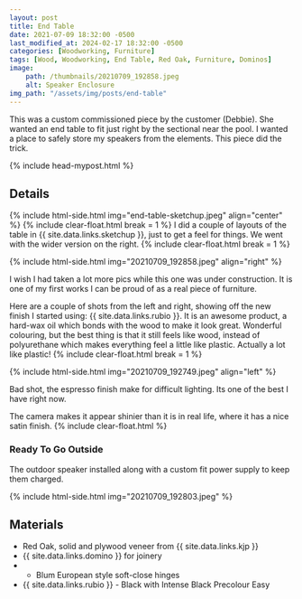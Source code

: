 ```yaml
---
layout: post
title: End Table
date: 2021-07-09 18:32:00 -0500
last_modified_at: 2024-02-17 18:32:00 -0500
categories: [Woodworking, Furniture]
tags: [Wood, Woodworking, End Table, Red Oak, Furniture, Dominos]
image: 
    path: /thumbnails/20210709_192858.jpeg
    alt: Speaker Enclosure
img_path: "/assets/img/posts/end-table"
---
```


This was a custom commissioned piece by the customer (Debbie).  She wanted an end table to fit just right by the sectional near the pool.  I wanted a place to safely store my speakers from the elements.  This piece did the trick.

{% include head-mypost.html %}

## Details

{% include html-side.html img="end-table-sketchup.jpeg" align="center" %}
{% include clear-float.html break = 1 %}
I did a couple of layouts of the table in {{ site.data.links.sketchup }}, just to get a feel for things.  We went with the wider version on the right.
{% include clear-float.html break = 1 %}

{% include html-side.html img="20210709_192858.jpeg" align="right" %}

I wish I had taken a lot more pics while this one was under construction.  It is one of my first works I can be proud of as a real piece of furniture.  

Here are a couple of shots from the left and right, showing off the new finish I started using:  {{ site.data.links.rubio }}.  It is an awesome product, a hard-wax oil which bonds with the wood to make it look great.  Wonderful colouring, but the best thing is that it still feels like wood, instead of polyurethane which makes everything feel a little like plastic.  Actually a lot like plastic!
{% include clear-float.html break = 1 %}

{% include html-side.html img="20210709_192749.jpeg" align="left" %}

Bad shot, the espresso finish make for difficult lighting.  Its one of the best I have right now.  

The camera makes it appear shinier than it is in real life, where it has a nice satin finish.
{% include clear-float.html %}

### Ready To Go Outside

The outdoor speaker installed along with a custom fit power supply to keep them charged.

{% include html-side.html img="20210709_192803.jpeg" %}

## Materials

- Red Oak, solid and plywood veneer from {{ site.data.links.kjp }}
- {{ site.data.links.domino }} for joinery
- - Blum European style soft-close hinges
- {{ site.data.links.rubio }} - Black with Intense Black Precolour Easy
